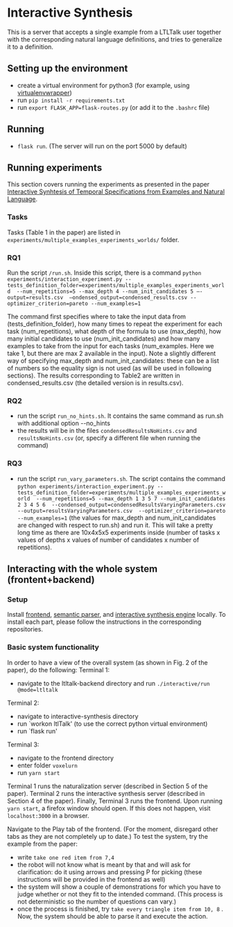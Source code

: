 # Interactive Synthesis
This is a server that accepts a single example from a LTLTalk user
together with the corresponding natural language definitions, 
and tries to generalize it to a definition.


## Setting up the environment
 - create a virtual environment for python3 (for example, using [virtualenvwrapper](https://virtualenvwrapper.readthedocs.io/en/latest/))
 - run `pip install -r requirements.txt`
 - run `export FLASK_APP=flask-routes.py` (or add it to the `.bashrc` file)

## Running
-  `flask run`. 
(The server will run on the port 5000 by default)

## Running experiments
This section covers running the experiments as presented in the paper [Interactive Synhtesis of Temporal Specifications from Examples and Natural Language](https://dl.acm.org/doi/10.1145/3428269).

### Tasks
Tasks (Table 1 in the paper) are listed in 
`experiments/multiple_examples_experiments_worlds/` folder.

### RQ1
Run the script `/run.sh`.
Inside this script, there is a command
`python experiments/interaction_experiment.py --tests_definition_folder=experiments/multiple_examples_experiments_world 
--num_repetitions=5 --max_depth 4 --num_init_candidates 5 –-output=results.csv 
–ondensed_output=condensed_results.csv --optimizer_criterion=pareto --num_examples=1`

The command first specifies where to take the input data from (tests_definition_folder), 
how many times to repeat the experiment for each task (num_repetitions), 
what depth of the formula to use (max_depth), how many initial candidates to use (num_init_candidates) and
how many examples to take from the input for each tasks (num_examples. Here we take 1, but there are max 2 available in the input).
Note a slightly different way of specifying max_depth and num_init_candidates: these can be a list of numbers so the 
equality sign is not used (as will be used in following sections).
The results corresponding to Table2 are written in condensed_results.csv (the detailed version is in results.csv). 
 
### RQ2
- run the script `run_no_hints.sh`. It contains the same command as run.sh with additional option --no_hints
- the results will be in the files `condensedResultsNoHints.csv` and `resultsNoHints.csv` (or, specify a different file 
when running the command)

### RQ3
- run the script `run_vary_parameters.sh`. 
The script contains the command 
`python experiments/interaction_experiment.py --tests_definition_folder=experiments/multiple_examples_experiments_world 
--num_repetitions=5 --max_depth 1 3 5 7 --num_init_candidates 2 3 4 5 6 
--condensed_output=condensedResultsVaryingParameters.csv --output=resultsVaryingParameters.csv 
--optimizer_criterion=pareto --num_examples=1`
(the values for max_depth and num_init_candidates are changed with respect to run.sh) and run it. 
This will take a pretty long time as there are 10x4x5x5 experiments inside 
(number of tasks x values of depths x values of number of candidates x number of repetitions).



## Interacting with the whole system (frontent+backend)

### Setup
Install [frontend](https://github.com/mpi-sws-rse/ltltalk-frontend), 
[semantic parser](https://github.com/mpi-sws-rse/ltltalk-backend), 
and [interactive synthesis engine](https://github.com/mpi-sws-rse/ltltalk-interactive-synthesis) locally. To install each part, please follow the instructions in the corresponding repositories.





### Basic system functionality


In order to have a view of the overall system (as shown in Fig. 2 of the paper), do the following:
Terminal 1: 
 - navigate to the ltltalk-backend directory and run `./interactive/run @mode=ltltalk`

Terminal 2: 
 - navigate to interactive-synthesis directory 
 - run `workon ltlTalk' (to use the correct python virtual environment)
 - run `flask run'

Terminal 3:
 - navigate to the frontend directory
 - enter folder `voxelurn`
 - run `yarn start`

Terminal 1 runs the naturalization server (described in Section 5 of the paper). Terminal 2 runs the interactive synthesis server (described in Section 4 of the paper). Finally, Terminal 3 runs the frontend. Upon running `yarn start`, a firefox window should open. If this does not happen, visit `localhost:3000` in a browser.

Navigate to the Play tab of the frontend. (For the moment, disregard other tabs as they are not completely up to date.) To test the system, try the example from the paper:
 - write `take one red item from 7,4`
 - the robot will not know what is meant by that and will ask for clarification: do it using arrows and pressing P for picking (these instructions will be provided in the frontend as well)
 - the system will show a couple of demonstrations for which you have to judge whether or not they fit to the intended command. (This process is not deterministic so the number of questions can vary.)
 - once the process is finished, try `take every triangle item from 10, 8` . Now, the system should be able to parse it and execute the action.


